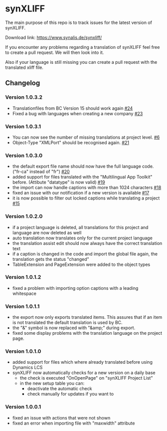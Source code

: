 # synXLIFF

The main purpose of this repo is to track issues for the latest version of synXLIFF.

Download link: https://www.synalis.de/synxliff/

If you encounter any problems regarding a translation of synXLIFF feel free to create a pull request.
We will then look into it.

Also if your language is still missing you can create a pull request with the translated xliff file.

## Changelog

### Version 1.0.3.2

- Translationfiles from BC Version 15 should work again [#24](/../../issues/24)
- Fixed a bug with languages when creating a new company [#23](/../../issues/23)

### Version 1.0.3.1

- You can now see the number of missing translations at project level. [#6](/../../issues/6)
- Object-Type "XMLPort" should be recognised again. [#21](/../../issues/21)

### Version 1.0.3.0

 - the default export file name should now have the full language code. ("fr-ca" instead of "fr") [#20](/../../issues/20)
 - added support for files translated with the "Multilingual App Toolkit" before. (Attibute "datatype" is now valid) [#19](/../../issues/19)
 - the import can now handle captions with more than 1024 characters [#18](/../../issues/18)
 - fixed an issue with our notification if a new version is available [#17](/../../issues/17)
 - it is now possible to filter out locked captions while translating a project [#15](/../../issues/15)
 

### Version 1.0.2.0

- if a project language is deleted, all translations for this project and language are now deleted as well
- auto translation now translates only for the current project language
- the translation assist edit should now always have the correct translation text
- if a caption is changed in the code and import the global file again, the translation gets the status "changed" 
- TableExtension and PageExtension were added to the object types

### Version 1.0.1.2

- fixed a problem with importing option captions with a leading whitespace
  
### Version 1.0.1.1

- the export now only exports translated items. This assures that if an item is not translated the default translation is used by BC.
- the "&" symbol is now replaced with "\&amp;" during export.
- fixed some display problems with the translation language on the project page.

### Version 1.0.1.0

- added support for files which where already translated before using Dynamics LCS
- synXLIFF now automatically checks for a new version on a daily base
  - the check is executed "OnOpenPage" on "synXLIFF Project List"
  - in the new setup table you can:
    - deactivate the automatic check
    - check manually for updates if you want to

### Version 1.0.0.1

- fixed an issue with actions that were not shown
- fixed an error when importing file with "maxwidth" attribute

